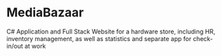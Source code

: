 # MediaBazaar
C# Application and Full Stack Website for a hardware store, including HR, inventory management, as well as statistics and separate app for check-in/out at work
